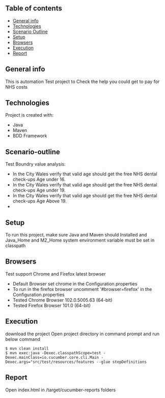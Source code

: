 ## Table of contents
* [General info](#general-info)
* [Technologies](#technologies)
* [Scenario Outline](#scenario-outline)
* [Setup](#setup)
* [Browsers](#browsers)
* [Execution](#execution)
* [Report](#report)

## General info
This is automation Test project to Check the help you could get to pay for NHS costs
	
## Technologies
Project is created with:
* Java
* Maven
* BDD Framework

## Scenario-outline
Test Boundry value analysis:
* In the City Wales verify that valid age should get the free NHS dental check-ups Age under 16.
* In the City Wales verify that valid age should get the free NHS dental check-ups Age under 19.
* In the City Wales verify that valid age should get the free NHS dental check-ups Age Above 19.
* 
## Setup
To run this project, make sure Java and Maven should Installed and Java_Home and M2_Home system environment variable must be set in classpath

## Browsers
Test support Chrome and Firefox latest browser
* Default Browser set chrome in the Configuration.properties
* To run in the firefox browser uncomment '#browser=firefox' in the Configuration.properties
* Tested Chrome Browser 102.0.5005.63 (64-bit)
* Tested Firefox Browser 101.0 (64-bit)

## Execution
download the project
Open project directory in command prompt and run below command
```
$ mvn clean install
$ mvn exec:java -Dexec.classpathScope=test -Dexec.mainClass=io.cucumber.core.cli.Main -Dexec.args="src/test/resources/features --glue stepDefinitions
```
## Report
Open index.html in /target/cucumber-reports folders
